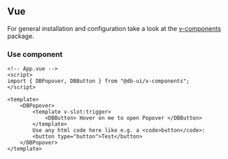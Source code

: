 ## Vue

For general installation and configuration take a look at the [v-components](https://www.npmjs.com/package/@db-ui/v-components) package.

### Use component

```vue App.vue
<!-- App.vue -->
<script>
import { DBPopover, DBButton } from "@db-ui/v-components";
</script>

<template>
	<DBPopover>
		<template v-slot:trigger>
			<DBButton> Hover on me to open Popover </DBButton>
		</template>
		Use any html code here like e.g. a <code>button</code>:
		<button type="button">Test</button>
	</DBPopover>
</template>
```
